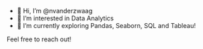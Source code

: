 - 👋 Hi, I’m @nvanderzwaag
- 👀 I’m interested in Data Analytics
- 🌱 I’m currently exploring Pandas, Seaborn, SQL and Tableau!

Feel free to reach out!
